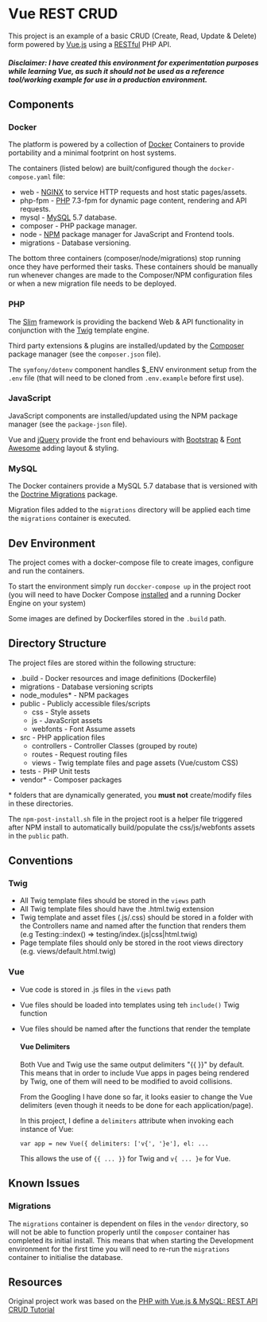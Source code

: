 # Vue REST CRUD

This project is an example of a basic CRUD (Create, Read, Update & Delete) form powered by [Vue.js](https://vuejs.org/) using a [RESTful](https://restfulapi.net/) PHP API.

##### Disclaimer: I have created this environment for experimentation purposes while learning Vue, as such it should **not** be used as a reference tool/working example for use in a production environment.

## Components
### Docker

The platform is powered by a collection of [Docker](https://www.docker.com/) Containers to provide portability and a minimal footprint on host systems.

The containers (listed below) are built/configured though the `docker-compose.yaml` file:

- web - [NGINX](https://www.nginx.com/) to service HTTP requests and host static pages/assets.
- php-fpm - [PHP](https://php.net/) 7.3-fpm for dynamic page content, rendering and API requests.
- mysql - [MySQL](https://www.mysql.com/) 5.7 database.
- composer - PHP package manager.
- node - [NPM](https://www.npmjs.com/) package manager for JavaScript and Frontend tools.
- migrations - Database versioning.
 
The bottom three containers (composer/node/migrations) stop running once they have performed their tasks.  These containers should be manually run whenever changes are made to the Composer/NPM configuration files or when a new migration file needs to be deployed.  

### PHP

The [Slim](http://www.slimframework.com/) framework is providing the backend Web & API functionality in conjunction with the [Twig](https://twig.symfony.com/) template engine.

Third party extensions & plugins are installed/updated by the [Composer](https://getcomposer.org/) package manager (see the `composer.json` file).

The `symfony/dotenv` component handles $_ENV environment setup from the `.env` file (that will need to be cloned from `.env.example` before first use).

### JavaScript

JavaScript components are installed/updated using the NPM package manager (see the `package-json` file).

Vue and [jQuery](https://jquery.com/) provide the front end behaviours with [Bootstrap](https://getbootstrap.com/) & [Font Awesome](https://fontawesome.com/) adding layout & styling.

### MySQL

The Docker containers provide a MySQL 5.7 database that is versioned with the [Doctrine Migrations](https://symfony.com/doc/master/bundles/DoctrineMigrationsBundle/index.html) package.

Migration files added to the `migrations` directory will be applied each time the `migrations` container is executed.

## Dev Environment

The project comes with a docker-compose file to create images, configure and run the containers.

To start the environment simply run `doccker-compose up` in the project root (you will need to have Docker Compose [installed](https://docs.docker.com/compose/install/) and a running Docker Engine on your system)

Some images are defined by Dockerfiles stored in the `.build` path.

## Directory Structure

The project files are stored within the following structure:

- .build - Docker resources and image definitions (Dockerfile)
- migrations - Database versioning scripts
- node_modules* - NPM packages
- public - Publicly accessible files/scripts
  - css - Style assets
  - js - JavaScript assets
  - webfonts - Font Assume assets
- src - PHP application files
  - controllers - Controller Classes (grouped by route)
  - routes - Request routing files
  - views - Twig template files and page assets (Vue/custom CSS)
- tests - PHP Unit tests
- vendor* - Composer packages

\* folders that are dynamically generated, you **must not** create/modify files in these directories.

The `npm-post-install.sh` file in the project root is a helper file triggered after NPM install to automatically build/populate the css/js/webfonts assets in the `public` path.

## Conventions

### Twig

- All Twig template files should be stored in the `views` path
- All Twig template files should have the .html.twig extension
- Twig template and asset files (.js/.css) should be stored in a folder with the Controllers name and named after the function that renders them (e.g Testing::index() => testing/index.(js|css|html.twig)
- Page template files should only be stored in the root views directory (e.g. views/default.html.twig)

### Vue

- Vue code is stored in .js files in the `views` path
- Vue files should be loaded into templates using teh `include()` Twig function
- Vue files should be named after the functions that render the template

  #### Vue Delimiters

   Both Vue and Twig use the same output delimiters "{{  }}" by default.  This means that in order to include Vue apps in pages being rendered by Twig, one of them will need to be modified to avoid collisions.

   From the Googling I have done so far, it looks easier to change the Vue delimiters (even though it needs to be done for each application/page).

   In this project, I define a `delimiters` attribute when invoking each instance of Vue:
 
   `var app = new Vue({ delimiters: ['v{', '}e'], el: ...`

   This allows the use of `{{ ... }}` for Twig and `v{ ... }e` for Vue.

## Known Issues
### Migrations
The `migrations` container is dependent on files in the `vendor` directory, so will not be able to function properly until the `composer` container has completed its initial install.
This means that when starting the Development environment for the first time you will need to re-run the `migrations` container to initialise the database.

## Resources

Original project work was based on the [PHP with Vue.js & MySQL: REST API CRUD Tutorial](https://www.techiediaries.com/vuejs-php-mysql-rest-crud-api-tutorial)
